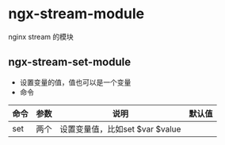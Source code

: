 # ngx-stream-module
nginx stream 的模块

## ngx-stream-set-module

* 设置变量的值，值也可以是一个变量
* 命令

|命令|参数|说明|默认值|
|---|---|----|-----|
|set|两个|设置变量值，比如set $var $value||

